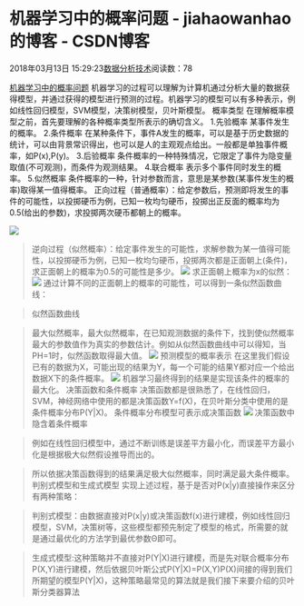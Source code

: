 
# 机器学习中的概率问题 - jiahaowanhao的博客 - CSDN博客


2018年03月13日 15:29:23[数据分析技术](https://me.csdn.net/jiahaowanhao)阅读数：78


[机器学习中的概率问题](http://cda.pinggu.org/view/24975.html)
机器学习的过程可以理解为计算机通过分析大量的数据获得模型，并通过获得的模型进行预测的过程。机器学习的模型可以有多种表示，例如线性回归模型，SVM模型，决策树模型，贝叶斯模型。
概率类型
在理解概率模型之前，首先要理解的各种概率类型所表示的确切含义。
1.先验概率
某事件发生的概率。
2.条件概率
在某种条件下，事件A发生的概率，可以是基于历史数据的统计，可以由背景常识得出，也可以是人的主观观点给出。一般都是单独事件概率，如P(x),P(y)。
3.后验概率
条件概率的一种特殊情况，它限定了事件为隐变量取值(不可观测)，而条件为观测结果。
4.联合概率
表示多个事件同时发生的概率。
5.似然概率
条件概率的一种，针对参数而言，意思是某参数(某事件发生的概率)取得某一值得概率。
正向过程（普通概率）：给定参数后，预测即将发生的事件的可能性，以投掷硬币为例，已知一枚均匀硬币，投掷出正反面的概率均为0.5(给出的参数)，求投掷两次硬币都朝上的概率。

![](http://cda.pinggu.org/uploadfile/image/20180313/20180313070200_69845.png)

> 逆向过程（似然概率）：给定事件发生的可能性，求解参数为某一值得可能性，以投掷硬币为例，已知一枚均匀硬币，投掷两次都是正面朝上(条件)，求正面朝上的概率为0.5的可能性是多少。
![](http://cda.pinggu.org/uploadfile/image/20180313/20180313070200_20799.png)
> 求正面朝上概率为x的似然：
![](http://cda.pinggu.org/uploadfile/image/20180313/20180313070200_16507.png)
> 通过计算不同的正面朝上的概率的可能性，可以得到一条似然函数曲线：

> 似然函数曲线

> 最大似然概率，最大似然概率，在已知观测数据的条件下，找到使似然概率最大的参数值作为真实的参数估计。例如从似然函数曲线中可以得知，当PH=1时，似然函数取得最大值。
![](http://cda.pinggu.org/uploadfile/image/20180313/20180313070200_13858.png)
预测模型的概率表示
在这里我们假设已有的数据为X，可能出现的结果为Y，每一个可能的结果Y都对应一个给出数据X下的条件概率。
![](http://cda.pinggu.org/uploadfile/image/20180313/20180313070200_26344.png)
机器学习最终得到的结果是实现该条件的概率的最大化。
决策函数和条件概率
决策函数都是很熟悉了，在线性回归，SVM，神经网络中使用的都是决策函数Y=f(X)，在贝叶斯分类中使用的是条件概率分布P(Y|X)。
> 条件概率分布模型可表示成决策函数
![](http://cda.pinggu.org/uploadfile/image/20180313/20180313070201_90968.png)
> 决策函数中隐含着条件概率

> 例如在线性回归模型中，通过不断训练是误差平方最小化，而误差平方最小化是根据极大似然假设推导而出的。

> 所以依据决策函数得到的结果满足极大似然概率，同时满足最大条件概率。
判别式模型和生成式模型
> 实现上述过程，基于是否对P(x|y)直接操作来区分有两种策略：

> 判别式模型：由数据直接对P(x|y)或决策函数f(x)进行建模，例如线性回归模型，SVM，决策树等，这些模型都预先制定了模型的格式，所需要的就是通过最优化的方法学到最优参数Θ即可。

> 生成式模型:这种策略并不直接对P(Y|X)进行建模，而是先对联合概率分布P(X,Y)进行建模，然后依据贝叶斯公式P(Y|X)=P(X,Y)P(X)间接的得到我们所期望的模型P(Y|X)，这种策略最常见的算法就是我们接下来要介绍的贝叶斯分类器算法


